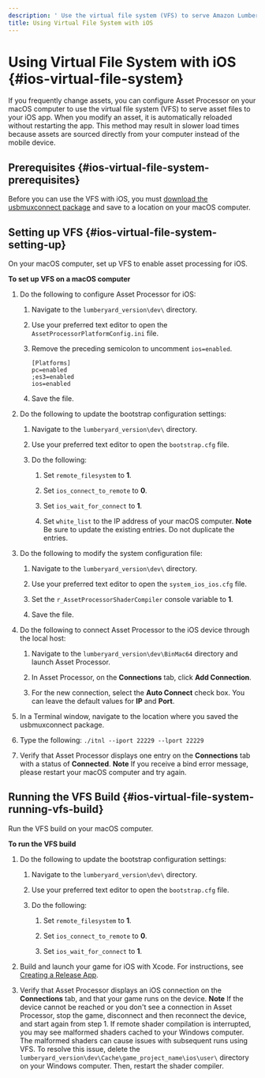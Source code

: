 ```yaml
---
description: ' Use the virtual file system (VFS) to serve Amazon Lumberyard files to iOS devices. '
title: Using Virtual File System with iOS
---
```

# Using Virtual File System with iOS {#ios-virtual-file-system}

If you frequently change assets, you can configure Asset Processor on your macOS computer to use the virtual file system \(VFS\) to serve asset files to your iOS app\. When you modify an asset, it is automatically reloaded without restarting the app\. This method may result in slower load times because assets are sourced directly from your computer instead of the mobile device\.

## Prerequisites {#ios-virtual-file-system-prerequisites}

Before you can use the VFS with iOS, you must [download the usbmuxconnect package](https://sourceforge.net/projects/appletools/) and save to a location on your macOS computer\.

## Setting up VFS {#ios-virtual-file-system-setting-up}

On your macOS computer, set up VFS to enable asset processing for iOS\.

**To set up VFS on a macOS computer**

1. Do the following to configure Asset Processor for iOS:

   1. Navigate to the `lumberyard_version\dev\` directory\.

   1. Use your preferred text editor to open the `AssetProcessorPlatformConfig.ini` file\.

   1. Remove the preceding semicolon to uncomment `ios=enabled`\.

      ```
      [Platforms]
      pc=enabled
      ;es3=enabled
      ios=enabled
      ```

   1. Save the file\.

1. Do the following to update the bootstrap configuration settings:

   1. Navigate to the `lumberyard_version\dev\` directory\.

   1. Use your preferred text editor to open the `bootstrap.cfg` file\.

   1. Do the following:

      1. Set `remote_filesystem` to **1**\.

      1. Set `ios_connect_to_remote` to **0**\.

      1. Set `ios_wait_for_connect` to **1**\.

      1. Set `white_list` to the IP address of your macOS computer\.
**Note**
Be sure to update the existing entries\. Do not duplicate the entries\.

1. Do the following to modify the system configuration file:

   1. Navigate to the `lumberyard_version\dev\` directory\.

   1. Use your preferred text editor to open the `system_ios_ios.cfg` file\.

   1. Set the `r_AssetProcessorShaderCompiler` console variable to **1**\.

   1. Save the file\.

1. Do the following to connect Asset Processor to the iOS device through the local host:

   1. Navigate to the `lumberyard_version\dev\BinMac64` directory and launch Asset Processor\.

   1. In Asset Processor, on the **Connections** tab, click **Add Connection**\.

   1. For the new connection, select the **Auto Connect** check box\. You can leave the default values for **IP** and **Port**\.

1. In a Terminal window, navigate to the location where you saved the usbmuxconnect package\.

1. Type the following: `./itnl --iport 22229 --lport 22229`

1. Verify that Asset Processor displays one entry on the **Connections** tab with a status of **Connected**\.
**Note**
If you receive a bind error message, please restart your macOS computer and try again\.

## Running the VFS Build {#ios-virtual-file-system-running-vfs-build}

Run the VFS build on your macOS computer\.

**To run the VFS build**

1. Do the following to update the bootstrap configuration settings:

   1. Navigate to the `lumberyard_version\dev\` directory\.

   1. Use your preferred text editor to open the `bootstrap.cfg` file\.

   1. Do the following:

      1. Set `remote_filesystem` to **1**\.

      1. Set `ios_connect_to_remote` to **0**\.

      1. Set `ios_wait_for_connect` to **1**\.

1. Build and launch your game for iOS with Xcode\. For instructions, see [Creating a Release App](/docs/user-guide/features/platforms/ios/creating-release-app.md)\.

1. Verify that Asset Processor displays an iOS connection on the **Connections** tab, and that your game runs on the device\.
**Note**
If the device cannot be reached or you don't see a connection in Asset Processor, stop the game, disconnect and then reconnect the device, and start again from step 1\. If remote shader compilation is interrupted, you may see malformed shaders cached to your Windows computer\. The malformed shaders can cause issues with subsequent runs using VFS\. To resolve this issue, delete the `lumberyard_version\dev\Cache\game_project_name\ios\user\` directory on your Windows computer\. Then, restart the shader compiler\.
